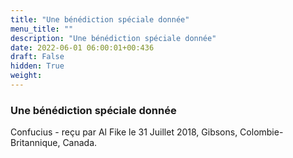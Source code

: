 ```yaml
---
title: "Une bénédiction spéciale donnée"
menu_title: ""
description: "Une bénédiction spéciale donnée"
date: 2022-06-01 06:00:01+00:436
draft: False
hidden: True
weight:
---
```

### Une bénédiction spéciale donnée

Confucius - reçu par Al Fike le 31 Juillet 2018, Gibsons, Colombie-Britannique, Canada.




